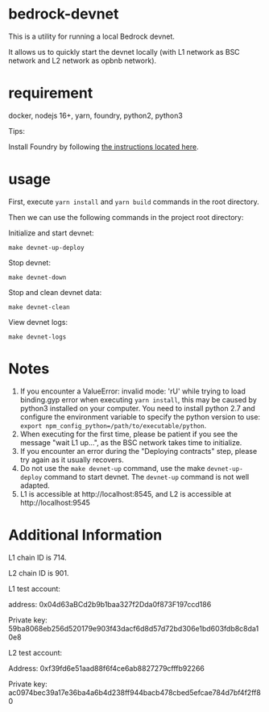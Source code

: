 # bedrock-devnet

This is a utility for running a local Bedrock devnet.

It allows us to quickly start the devnet locally (with L1 network as BSC network and L2 network as opbnb network).

# requirement

docker, nodejs 16+, yarn, foundry, python2, python3

Tips:

Install Foundry by following [the instructions located here](https://getfoundry.sh/).

# usage
First, execute `yarn install` and `yarn build` commands in the root directory.

Then we can use the following commands in the project root directory:

Initialize and start devnet:

```
make devnet-up-deploy

```

Stop devnet:

```
make devnet-down

```

Stop and clean devnet data:

```
make devnet-clean

```

View devnet logs:

```
make devnet-logs

```

# Notes
1. If you encounter a ValueError: invalid mode: 'rU' while trying to load binding.gyp error when executing `yarn install`, this may be caused by python3 installed on your computer. You need to install python 2.7 and configure the environment variable to specify the python version to use: `export npm_config_python=/path/to/executable/python`.
2. When executing for the first time, please be patient if you see the message "wait L1 up...", as the BSC network takes time to initialize.
3. If you encounter an error during the "Deploying contracts" step, please try again as it usually recovers.
4. Do not use the `make devnet-up` command, use the make `devnet-up-deploy` command to start devnet. The `devnet-up` command is not well adapted.
5. L1 is accessible at http://localhost:8545, and L2 is accessible at http://localhost:9545

# Additional Information
L1 chain ID is 714.

L2 chain ID is 901.

L1 test account:

address: 0x04d63aBCd2b9b1baa327f2Dda0f873F197ccd186

Private key: 59ba8068eb256d520179e903f43dacf6d8d57d72bd306e1bd603fdb8c8da10e8

L2 test account:

Address: 0xf39fd6e51aad88f6f4ce6ab8827279cfffb92266

Private key: ac0974bec39a17e36ba4a6b4d238ff944bacb478cbed5efcae784d7bf4f2ff80

